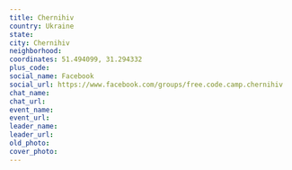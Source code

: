 ```yaml
---
title: Chernihiv
country: Ukraine
state: 
city: Chernihiv
neighborhood: 
coordinates: 51.494099, 31.294332
plus_code:
social_name: Facebook
social_url: https://www.facebook.com/groups/free.code.camp.chernihiv
chat_name:
chat_url:
event_name:
event_url:
leader_name:
leader_url:
old_photo: 
cover_photo:
---
```

